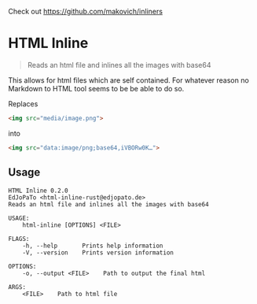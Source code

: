 Check out https://github.com/makovich/inliners


# HTML Inline

> Reads an html file and inlines all the images with base64

This allows for html files which are self contained.
For whatever reason no Markdown to HTML tool seems to be be able to do so.

Replaces

```html
<img src="media/image.png">
```

into

```html
<img src="data:image/png;base64,iVBORw0K…">
```


## Usage

```plaintext
HTML Inline 0.2.0
EdJoPaTo <html-inline-rust@edjopato.de>
Reads an html file and inlines all the images with base64

USAGE:
    html-inline [OPTIONS] <FILE>

FLAGS:
    -h, --help       Prints help information
    -V, --version    Prints version information

OPTIONS:
    -o, --output <FILE>    Path to output the final html

ARGS:
    <FILE>    Path to html file
```
